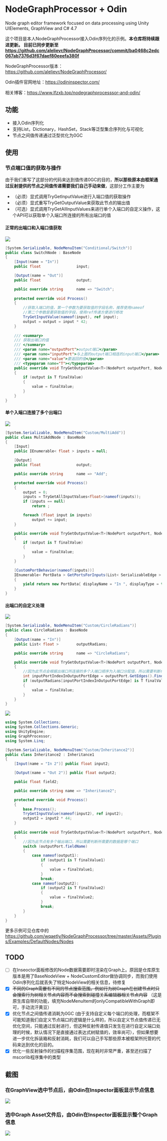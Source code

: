 # NodeGraphProcessor + Odin
Node graph editor framework focused on data processing using Unity UIElements, GraphView and C# 4.7

这个项目是本人NodeGraphProcessor接入Odin序列化的示例。**本仓库将持续跟进更新。 目前已同步更新至 https://github.com/alelievr/NodeGraphProcessor/commit/ba0468c2edc067ab7376d3f67daef80eeefa380f**

NodeGraphProcessor版本：https://github.com/alelievr/NodeGraphProcessor/

Odin插件官网地址：https://odininspector.com/

相关博客：https://www.lfzxb.top/nodegraphprocesssor-and-odin/

## 功能

 - 接入Odin序列化
 - 支持List，Dictionary，HashSet，Stack等泛型集合序列化与可视化
 - 节点之间值传递通过泛型优化为0GC

## 使用

### 节点端口值的获取与操作

由于我们重写了这部分的代码来达到值传递0GC的目的，**所以那些原本由框架通过反射提供的节点之间值传递需要我们自己手动来做**，这部分工作主要为

- （必须）显式调用TryGetInputValue进行入端口值的获取操作
- （必须）显式重写TryGetOutputValue来获取此节点的输出值
- （可选）显式调用TryGetAllInputValues来进行单个入端口的自定义操作，这个API可以获取单个入端口所连接的所有出端口的值

#### 正常的出端口和入端口值获取

![](./Pngs/QQ截图20210605143434.png)

```csharp
[System.Serializable, NodeMenuItem("Conditional/Switch")]
public class SwitchNode : BaseNode
{
	[Input(name = "In")]
    public float                input;

	[Output(name = "Out")]
	public float				output;

	public override string		name => "Switch";
	
	protected override void Process()
	{
        //获取入端口的值，第一个参数为要获取值的字段名称，推荐使用nameof
        //第二个参数是要获取值的字段，使用ref传递方便进行修改
		TryGetInputValue(nameof(input), ref input);
		output = output = input * 42;
	}
	
    /// <summary>
	/// 获取出端口的值
	/// </summary>
	/// <param name="outputPort">output端口</param>
	/// <param name="inputPort">与上面的output端口相连的input端口</param>
	/// <param name="value">要返回的值</param>
	/// <typeparam name="T"></typeparam>
	public override void TryGetOutputValue<T>(NodePort outputPort, NodePort inputPort, ref T value)
	{
		if (output is T finalValue)
		{
			value = finalValue;
		}
	}
}
```

#### 单个入端口连接了多个出端口

![](./Pngs/QQ截图20210605143249.png)

```csharp
[System.Serializable, NodeMenuItem("Custom/MultiAdd")]
public class MultiAddNode : BaseNode
{
	[Input]
	public IEnumerable< float >	inputs = null;

	[Output]
	public float				output;

	public override string		name => "Add";

	protected override void Process()
	{
		output = 0;
		inputs = TryGetAllInputValues<float>(nameof(inputs));
		if (inputs == null)
			return ;

		foreach (float input in inputs)
			output += input;
	}

	public override void TryGetOutputValue<T>(NodePort outputPort, NodePort inputPort, ref T value)
	{
		if (output is T finalValue)
		{
			value = finalValue;
		}
	}

	[CustomPortBehavior(nameof(inputs))]
	IEnumerable< PortData > GetPortsForInputs(List< SerializableEdge > edges)
	{
		yield return new PortData{ displayName = "In ", displayType = typeof(float), acceptMultipleEdges = true};
	}
}

```

#### 出端口的自定义处理

![](./Pngs/QQ截图20210605143645.png)

```csharp
[System.Serializable, NodeMenuItem("Custom/CircleRadians")]
public class CircleRadians : BaseNode
{
	[Output(name = "In")]
    public List< float >		outputRadians;

	public override string		name => "CircleRadians";

	public override void TryGetOutputValue<T>(NodePort outputPort, NodePort inputPort, ref T value)
	{
        //因为此节点会根据出端口所连接的多个入端口顺序为入端口分配值，所以需要判断传进来的inputPort的Index
		int inputPortIndexInOutputPortEdge = outputPort.GetEdges().FindIndex(edge => edge.inputPort == inputPort);
		if (outputRadians[inputPortIndexInOutputPortEdge] is T finalValue)
		{
			value = finalValue;
		}
	}
}
```

![](./Pngs/QQ截图20210605143911.png)

```csharp
using System.Collections;
using System.Collections.Generic;
using UnityEngine;
using GraphProcessor;
using System.Linq;

[System.Serializable, NodeMenuItem("Custom/Inheritance2")]
public class Inheritance2 : Inheritance1
{
    [Input(name = "In 2")] public float input2;

    [Output(name = "Out 2")] public float output2;

    public float field2;

    public override string name => "Inheritance2";

    protected override void Process()
    {
        base.Process();
        TryGetInputValue(nameof(input2), ref input2);
        output2 = input2 * 44;
    }
	
    public override void TryGetOutputValue<T>(NodePort outputPort, NodePort inputPort, ref T value)
    {
        //因为此节点有多个输出端口，所以需要判断所需要的数据是哪个端口
        switch (outputPort.fieldName)
        {
            case nameof(output1):
                if (output1 is T finalValue1)
                {
                    value = finalValue1;
                }
                break;
            case nameof(output2):
                if (output2 is T finalValue2)
                {
                    value = finalValue2;
                }
                break;
        }
    }
}
```

更多示例可见仓库中的 https://github.com/wqaetly/NodeGraphProcessor/tree/master/Assets/Plugins/Examples/DefaultNodes/Nodes 

## TODO

 - [ ] 在Inseoctor面板修改的Node数据需要即时渲染在Graph上。原因是仓库原生版本是用了BaseNodeView + NodeCustomEditor做协调同步，而我们使用Odin序列化后就丢失了特定NodeView的相关信息，待修复
 - [x] ~~不同的Graph需要有不同的节点搜索范围。例如行为树Graph在创建节点时只会搜索行为树相关节点内容而不会搜索到碰撞关系编辑器相关节点内容~~ （这是原生库自带的功能，填充NodeMenuItem的onlyCompatibleWithGraph即可，手动流汗黄豆）
 - [x] 优化节点之间值传递消耗为0GC (由于支持自定义每个端口的处理，而框架不可能知道我们自定义节点端口的逻辑是什么样的，所以自定义节点值传递已无优化空间，只能通过反射进行，但这种反射传递值只发生在进行自定义端口处理的时候，默认情况下是直接通过表达式树赋值的，效率尚可），但如果想要进一步优化拆装箱和反射消耗，我们可以自己手写那些原本被框架所托管的代码来达到优化的目的。
 - [x] 优化一些反射操作的扫描程序集范围，现在耗时非常严重，甚至还扫描了mscorlib程序集中的类型

## 截图

### 在GraphView选中节点后，由Odin在Inspector面板显示节点信息

![](./Pngs/QQ截图20210404172629.png)

### 选中Graph Asset文件后，由Odin在Inspector面板显示整个Graph信息

![](./Pngs/QQ截图20210404172956.png)
